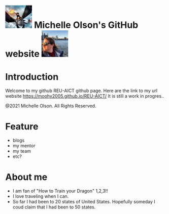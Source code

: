 # <img src = images\HiccupNtoothless.jpg width = 84/> Michelle Olson's GitHub website <img src = images\moiNYC.jpg width = 84/> 



# Introduction
Welcome to my github REU-AICT github page. Here are the link to my url website https://moohy2005.github.io/REU-AICT/ 
It is still a work in progres.. 


@2021 Michelle Olson. All Rights Reserved.

# Feature

- blogs
- my mentor
- my team
- etc? 


# About me 


- I am fan of "How to Train your Dragon" 1,2,3!! 
- I love traveling when I can.
- So far I had been to 20 states of United States. Hopefully someday I coud claim that I had been to 50 states.


